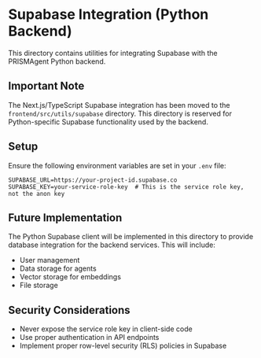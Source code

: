 # Supabase Integration (Python Backend)

This directory contains utilities for integrating Supabase with the PRISMAgent Python backend.

## Important Note

The Next.js/TypeScript Supabase integration has been moved to the `frontend/src/utils/supabase` directory. This directory is reserved for Python-specific Supabase functionality used by the backend.

## Setup

Ensure the following environment variables are set in your `.env` file:

```text
SUPABASE_URL=https://your-project-id.supabase.co
SUPABASE_KEY=your-service-role-key  # This is the service role key, not the anon key
```

## Future Implementation

The Python Supabase client will be implemented in this directory to provide database integration for the backend services. This will include:

- User management
- Data storage for agents
- Vector storage for embeddings
- File storage

## Security Considerations

- Never expose the service role key in client-side code
- Use proper authentication in API endpoints
- Implement proper row-level security (RLS) policies in Supabase
